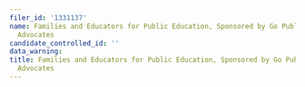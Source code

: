 ```yaml
---
filer_id: '1331137'
name: Families and Educators for Public Education, Sponsored by Go Public Schools
  Advocates
candidate_controlled_id: ''
data_warning:
title: Families and Educators for Public Education, Sponsored by Go Public Schools
  Advocates
---
```

